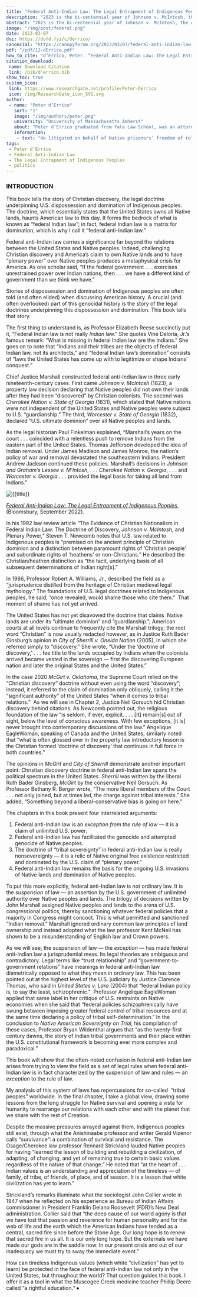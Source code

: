 ```yaml
---
title: "Federal Anti-Indian Law: The Legal Entrapment of Indigenous Peoples"
description: "2023 is the bi-centennial year of Johnson v. McIntosh, the case that put ‘Christian discovery’ into US property law in a way that simultaneously created ‘federal Indian law’: The 200th year since the imposition of domination on the basis of a religious and racist theory of humankind. A domination that two-hundred years later is still considered ‘law.’"
abstract: "2023 is the bi-centennial year of Johnson v. McIntosh, the case that put ‘Christian discovery’ into US property law in a way that simultaneously created ‘federal Indian law’: The 200th year since the imposition of domination on the basis of a religious and racist theory of humankind. A domination that two-hundred years later is still considered ‘law.’"
image: "/img/post/federal.png"
date: 2023-03-07
doi: https://dofd.fyi/c/derrico/
canoncial: "https://canopyforum.org/2023/03/07/federal-anti-indian-law-the-legal-entrapment-of-indigenous-peoples/"
pdf: "/pdf/12-dErrico.pdf"
how_to_cite: "d’Errico, Peter. “Federal Anti-Indian Law: The Legal Entrapment of Indigenous Peoples.” Canopy Forum, March 7, 2023."
citation_download: 
 name: Download Citation
 link: /bib/d'errico.bib
show_toc: true
custom_icon: 
 link: https://www.researchgate.net/profile/Peter-Derrico
 icon: /img/ResearchGate_icon_SVG.svg
author: 
 - name: "Peter d’Errico"
   sort: "1"
   image: "/img/authors/peter.png"
   university: "University of Massachusetts Amherst"
   about: "Peter d’Errico graduated from Yale Law School, was an attorney at Dinébe’iiná Náhiiłna be Agha’diit’ahii, Navajo Legal Services, and a founding professor of Legal Studies at the University of Massachusetts Amherst."
   information: 
    - text: "He litigated on behalf of Native prisoners’ freedom of religion; Mashpee Wampanoag fishing rights; Western Shoshone land rights; and other Indigenous cases."
tags: 
 - Peter d’Errico
 - Federal Anti-Indian Law
 - The Legal Entrapment of Indigenous Peoples
 - politics
---
```

### INTRODUCTION

This book tells the story of Christian discovery, the legal doctrine underpinning U.S. dispossession and domination of Indigenous peoples. The doctrine, which essentially states that the United States owns all Native lands, haunts American law to this day. It forms the bedrock of what is known as “federal Indian law”; in fact, federal Indian law is a matrix for domination, which is why I call it “federal anti-Indian law.” 

Federal anti-Indian law carries a significance far beyond the relations between the United States and Native peoples. Indeed, challenging Christian discovery and America’s claim to own Native lands and to have “plenary power” over Native peoples produces a metaphysical crisis for America. As one scholar said, “If the federal government . . . exercises unrestrained power over Indian nations, then . . . we have a different kind of government than we think we have.”

Stories of dispossession and domination of Indigenous peoples are often told (and often elided) when discussing American history. A crucial (and often overlooked) part of this genocidal history is the story of the legal doctrines underpinning this dispossession and domination. This book tells that story.

The first thing to understand is, as Professor Elizabeth Reese succinctly put it, “Federal Indian law is not really _Indian_ law.” She quotes Vine Deloria, Jr.’s famous remark: “What is missing in federal Indian law are the Indians.” She goes on to note that “Indians and their tribes are the objects of federal Indian law, not its architects,” and “federal Indian law’s domination” consists of “laws the United States has come up with to legitimize or shape Indians’ conquest.”  

Chief Justice Marshall constructed federal anti-Indian law in three early nineteenth-century cases. First came _Johnson v. McIntosh_ (1823), a property law decision declaring that Native peoples did not own their lands after they had been “discovered” by Christian colonists. The second was _Cherokee Nation v. State of Georgia_ (1831), which stated that Native nations were not independent of the United States and Native peoples were subject to U.S. “guardianship.” The third, _Worcester v. State of Georgia_ (1832), declared “U.S. ultimate dominion” over all Native peoples and lands. 

As the legal historian Paul Finkelman explained, “Marshall’s years on the court . . . coincided with a relentless push to remove Indians from the eastern part of the United States. Thomas Jefferson developed the idea of Indian removal. Under James Madison and James Monroe, the nation’s policy of war and removal devastated the southeastern Indians. President Andrew Jackson continued these policies. Marshall’s decisions in _Johnson and Graham’s Lessee v. M’Intosh_, . . . _Cherokee Nation v. Georgia_, . . . and _Worcester v. Georgia_ . . . provided the legal basis for taking all land from Indians.”

![{{title}}](/img/post/indians.jpg)

_[Federal Anti-Indian Law: The Legal Entrapment of Indigenous Peoples](https://www.abc-clio.com/products/A6462C/)_, (Bloomsbury, September 2022).

In his 1992 law review article “The Evidence of Christian Nationalism in Federal Indian Law: The Doctrine of Discovery, _Johnson v. McIntosh_, and Plenary Power,” Steven T. Newcomb notes that U.S. law related to Indigenous peoples is “premised on the ancient principle of Christian dominion and a distinction between paramount rights of ‘Christian people’ and subordinate rights of ‘heathens’ or non-Christians.” He described the Christian/heathen distinction as “the tacit, underlying basis of all subsequent determinations of Indian right\[s\].”

In 1986, Professor Robert A. Williams, Jr., described the field as a “jurisprudence distilled from the heritage of Christian medieval legal mythology.” The foundations of U.S. legal doctrines related to Indigenous peoples, he said, “once revealed, would shame those who cite them.”  That moment of shame has not yet arrived. 

The United States has not yet disavowed the doctrine that claims  Native lands are under its “ultimate dominion” and “guardianship.”; American courts at all levels continue to frequently cite the Marshall trilogy; the root word “Christian” is now usually redacted however, as in Justice Ruth Bader Ginsburg’s opinion in _City of Sherrill v. Oneida Nation_ (2005), in which she referred simply to “discovery.” She wrote, “Under the ‘doctrine of discovery,’ . . . fee title to the lands occupied by Indians when the colonists arrived became vested in the sovereign — first the discovering European nation and later the original States and the United States.”

In the case 2020 _McGirt v. Oklahoma_, the Supreme Court relied on the “Christian discovery” doctrine without even using the word “discovery”; instead, it referred to the claim of domination only obliquely, calling it the “significant authority” of the United States “when it comes to tribal relations.”  As we will see in Chapter 2, Justice Neil Gorsuch hid Christian discovery behind citations. As Newcomb pointed out, the religious foundation of the law “is seldom, if ever, explicit. . . . \[It\] remain\[s\] out of sight, below the level of conscious awareness. With few exceptions, \[it is\] never brought into contemporary discussions of the law.” Angelique EagleWoman, speaking of Canada and the United States, similarly noted that “what is often glossed over in the property law introductory lesson is the Christian formed ‘doctrine of discovery’ that continues in full force in both countries.”

The opinions in _McGirt_ and _City of Sherrill_ demonstrate another important point: Christian discovery doctrine in federal anti-Indian law spans the political spectrum in the United States. _Sherrill_ was written by the liberal Ruth Bader Ginsberg, _McGirt_ by the conservative Neil Gorsuch. As Professor Bethany R. Berger wrote, “The more liberal members of the Court . . . not only joined, but at times led, the charge against tribal interests.” She added, “Something beyond a liberal-conservative bias is going on here.” 

The chapters in this book present four interrelated arguments: 

1.  Federal anti-Indian law is an _exception from the rule of law_ — it is a claim of unlimited U.S. power. 
2.  Federal anti-Indian law has facilitated the genocide and attempted genocide of Native peoples. 
3.  The doctrine of “tribal sovereignty” in federal anti-Indian law is really nonsovereignty — it is a relic of Native original free existence restricted and dominated by the U.S. claim of “plenary power.”
4.  Federal anti-Indian law remains the basis for the ongoing U.S. invasions of Native lands and domination of Native peoples. 

To put this more explicitly, federal anti-Indian law is not ordinary law. It is the _suspension_ of law — an assertion by the U.S. government of unlimited authority over Native peoples and lands. The trilogy of decisions written by John Marshall assigned Native peoples and lands to the arena of U.S. congressional politics, thereby sanctioning whatever federal policies that a majority in Congress might concoct. This is what permitted and sanctioned “Indian removal.” Marshall ignored ordinary common law principles of land ownership and instead adopted what the law professor Kent McNeil has shown to be a misunderstanding of English law and Crown powers. 

As we will see, the suspension of law — the _exception_ — has made federal anti-Indian law a jurisprudential mess. Its legal theories are ambiguous and contradictory. Legal terms like “trust relationship” and “government-to-government relations” have meanings in federal anti-Indian law diametrically opposed to what they mean in ordinary law. This has been pointed out at the highest level of the U.S. judiciary by Justice Clarence Thomas, who said in _United States v. Lara_ (2004) that “federal Indian policy is, to say the least, schizophrenic.”  Professor Angelique EagleWoman applied that same label in her critique of U.S. restraints on Native economies when she said that “federal policies schizophrenically have swung between imposing greater federal control of tribal resources and at the same time declaring a policy of tribal self-determination.” In the conclusion to _Native American Sovereignty on Trial_, his compilation of these cases, Professor Bryan Wildenthal argues that “as the twenty-first century dawns, the story of Indian tribal governments and their place within the U.S. constitutional framework is becoming ever more complex and paradoxical.” 

This book will show that the often-noted confusion in federal anti-Indian law arises from trying to view the field as a set of legal rules when federal anti-Indian law is in fact characterized by the suspension of law and rules — an _exception_ to the rule of law. 

My analysis of this system of laws has repercussions for so-called  “tribal peoples” worldwide. In the final chapter, I take a global view, drawing some lessons from the long struggle for Native survival and opening a vista for humanity to rearrange our relations with each other and with the planet that we share with the rest of Creation. 

Despite the massive pressures arrayed against them, Indigenous peoples still exist, through what the Anishinaabe professor and writer Gerald Vizenor calls “survivance”: a combination of survival and resistance. The Osage/Cherokee law professor Rennard Strickland lauded Native peoples for having “learned the lesson of building and rebuilding a civilization, of adapting, of changing, and yet of remaining true to certain basic values regardless of the nature of that change.” He noted that “at the heart of . . . Indian values is an understanding and appreciation of the timeless — of family, of tribe, of friends, of place, and of season. It is a lesson that white civilization has yet to learn.” 

Strickland’s remarks illuminate what the sociologist John Collier wrote in 1947 when he reflected on his experience as Bureau of Indian Affairs commissioner in President Franklin Delano Roosevelt (FDR)’s New Deal administration. Collier said that “the deep cause of our world agony is that we have lost that passion and reverence for human personality and for the web of life and the earth which the American Indians have tended as a central, sacred fire since before the Stone Age. Our _long_ hope is to renew that sacred fire in us all. It is our only long hope. But the externals we have made our gods are in the saddle now. In our present crisis and out of our inadequacy we must try to sway the immediate event.” 

How can timeless Indigenous values (which white “civilization” has yet to learn) be protected in the face of federal anti-Indian law not only in the United States, but throughout the world? That question guides this book. I offer it as a tool in what the Muscogee Creek medicine teacher Phillip Deere called “a rightful education.” ♦
